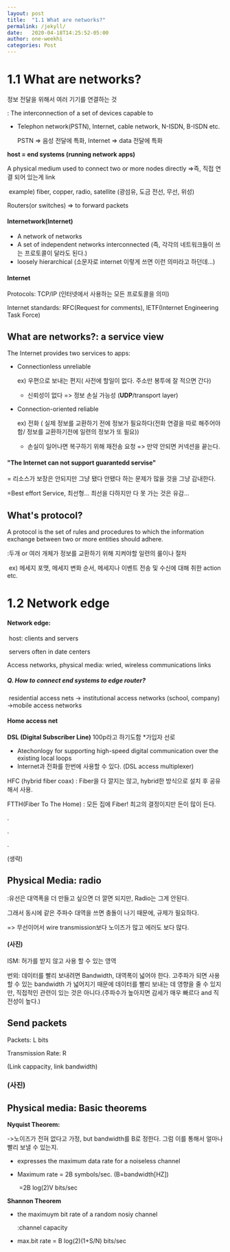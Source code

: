 ```yaml
---
layout: post
title:  "1.1 What are networks?"
permalink: /jekyll/
date:   2020-04-18T14:25:52-05:00
author: one-weekhi
categories: Post
---
```


# 1.1 What are networks?

정보 전달을 위해서 여러 기기를 연결하는 것

: The interconnection of a set of devices capable to

- Telephon network(PSTN), Internet, cable network, N-ISDN, B-ISDN etc.

  PSTN => 음성 전달에 특화, Internet => data 전달에 특화



**host = end systems (running network apps)**

A physical medium used to connect two or more nodes directly  =>즉, 직접 연결 되어 있는게 link

​	example) fiber, copper, radio, satellite (광섬유, 도금 전선, 무선, 위성)

Routers(or switches) => to forward packets



#### Internetwork(Internet)

- A network of networks
- A set of independent networks interconnected (즉, 각각의 네트워크들이 쓰는 프로토콜이 달라도 된다.)
- loosely hierarchical (소문자로 internet 이렇게 쓰면 이런 의미라고 하던데...)

####  Internet

Protocols: TCP/IP (인터넷에서 사용하는 모든 프로토콜을 의미)

Internet standards: RFC(Request for comments), IETF(Internet Engineering Task Force)





## What are networks?: a service view

The Internet provides two services to apps:

- Connectionless unreliable

  ex) 우편으로 보내는 편지( 사전에 할일이 없다. 주소만 봉투에 잘 적으면 간다)

  	- 신뢰성이 없다 => 정보 손실 가능성 (**UDP**/transport layer)

- Connection-oriented reliable

  ex) 전화 ( 실제 정보를 교환하기 전에 정보가 필요하다(전화 연결을 따로 해주어야 함/ 정보를 교환하기전에 일련의 정보가 또 필요))

  - 손실이 일어나면 복구하기 위해 재전송 요청 => 만약 안되면 커넥션을 끝는다.



#### "The Internet can not support guarantedd servise"

= 리소스가 보장은 안되지만 그냥 됐다 안됐다 하는 문제가 많을 것을 그냥 감내한다.

=Best effort Service, 최선형... 최선을 다하지만 다 못 가는 것은 유감...





## What's protocol?

A protocol is the set of rules and procedures to which the information exchange between two or more entities should adhere.

:두개 or 여러 개체가 정보를 교환하기 위해 지켜야할  일련의 룰이나 절차

​	ex) 메세지 포맷, 메세지 변화 순서, 메세지나 이벤트 전송 및 수신에 대해 취한 action etc.





# 1.2 Network edge

#### Network edge:

​	host: clients and servers

​	servers often in date centers

Access networks, physical media: wried, wireless communications links

##### Q. How to connect end systems to edge router?

​	residential access nets -> institutional access networks (school, company) ->mobile access networks



#### Home access net

**DSL (Digital Subscriber Line)** 100p라고 하기도함 *가입자 선로

- Atechonlogy for supporting high-speed digital communication over the existing local loops
- Internet과 전화를 한번에 사용할 수 있다. (DSL access multiplexer)

HFC (hybrid fiber coax) : Fiber을 다 깔지는 않고, hybrid한 방식으로 설치 후 공유해서 사용.

FTTH(Fiber To The Home) : 모든 집에 Fiber! 최고의 결정이지만 돈이 많이 든다.

.

.

.

(생략)

## Physical Media: radio

:유선은 대역폭을 더 만들고 싶으면 더 깔면 되지만, Radio는 그게 안된다.

그래서 동시에 같은 주파수 대역을 쓰면 충돌이 나기 때문에, 규제가 필요하다.

=> 무선이어서 wire transmission보다 노이즈가 많고 에러도 보다 많다.

#### (사진)

ISM: 허가를 받지 않고 사용 할 수 있는 영역

번외: 데이터를 빨리 보내려면 Bandwidth, 대역폭이 넓어야 한다. 고주파가 되면 사용 할 수 있는 bandwidth 가 넓어지기 때문에 데이터를 빨리 보내는 데 영향을 줄 수 있지만, 직접적인 관련이 있는 것은 아니다.(주파수가 높아지면 감세가 매우 빠르다 and 직전성이 높다.)



## Send packets

Packets: L bits

Transmission Rate: R

(Link cappacity, link bandwidth)

### (사진)



## Physical media: Basic theorems

**Nyquist Theorem:**

->노이즈가 전혀 없다고 가정, but bandwidth를 B로 정한다. 그럼 이를 통해서 얼마나 빨리 보낼 수 있는지.

- expresses the maximum data rate for a noiseless channel

- Maximum rate = 2B symbols/sec.  (B=bandwidth[HZ])

  ​							=2B log(2)V bits/sec

**Shannon Theorem**

- the maximuym bit rate of a random nosiy channel

  :channel capacity

- max.bit rate = B log(2)(1+S/N) bits/sec
